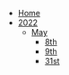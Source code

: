 <!--
 Copyright (c) 2022 Aiden Baker

 This software is released under the MIT License.
 https://opensource.org/licenses/MIT
-->
-   [Home](/)
-   [2022](/pages/2022/_sidebar.md)
    -   [May](/pages/2022/may/_sidebar.md)
        -   [8th](/pages/2022/may/8th.md)
        -   [9th](/pages/2022/may/9th.md)
        -   [31st](/pages/2022/may/31st.md)